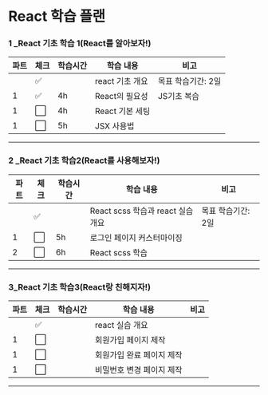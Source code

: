 # React 학습 플랜

### 1 _React 기초 학습 1(React를 알아보자!)

| 파트 | 체크                 | 학습시간 | 학습 내용       | 비고               |
| ---- | -------------------- | -------- | --------------- | ------------------ |
|      | :white_check_mark:   |          | react 기초 개요 | 목표 학습기간: 2일 |
| 1    | :white_check_mark:   | 4h       | React의 필요성  |       JS기초 복습      |
| 1    | :white_large_square: | 4h       | React 기본 세팅 |                    |
| 1    | :white_large_square: | 5h       | JSX 사용법      |                    |

----

### 2 _React 기초 학습2(React를 사용해보자!)

| 파트 | 체크                 | 학습시간 | 학습 내용                         | 비고               |
| ---- | -------------------- | -------- | --------------------------------- | ------------------ |
|      | :white_check_mark:   |          | React scss 학습과 react 실습 개요 | 목표 학습기간: 2일 |
| 1    | :white_large_square: | 5h       | 로그인 페이지 커스터마이징        |                    |
| 2    | :white_large_square: | 6h       | React scss 학습                   |                    |

----

### 3_React 기초 학습3(React랑 친해지자!)

| 파트 | 체크                 | 학습시간 | 학습 내용                 | 비고 |
| ---- | -------------------- | -------- | ------------------------- | ---- |
|      | :white_check_mark:   |          | react 실습 개요           |      |
| 1    | :white_large_square: |          | 회원가입 페이지 제작      |      |
| 1    | :white_large_square: |          | 회원가입 완료 페이지 제작 |      |
| 1    | :white_large_square: |          | 비밀번호 변경 페이지 제작 |      |

----
